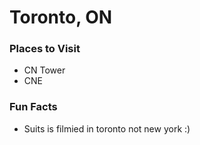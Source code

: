# Toronto, ON

### Places to Visit 
- CN Tower 
- CNE 


### Fun Facts 
- Suits is filmied in toronto not new york :) 
